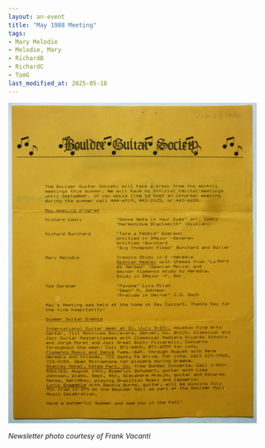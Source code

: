 ```yaml
---
layout: an-event
title: "May 1988 Meeting"
tags:
- Mary Melodie
- Melodie, Mary
- RichardB
- RichardC
- TomG
last_modified_at: 2025-05-18
---
```

![May1988](/pics/19880523-Meeting.jpg)

_Newsletter photo courtesy of Frank Vacanti_
